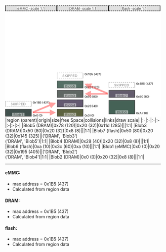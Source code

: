 ![memory map diagram](example_three_maps_diagram.png)
|region (parent)|origin|size|free Space|collisions|links|draw scale|
|:-|:-|:-|:-|:-|:-|:-|
|<span style='color:(29, 64, 50)'>Blob5 (DRAM)</span>|0x78 (120)|0x20 (32)|0x11d (285)|||1:1|
|<span style='color:(42, 53, 48)'>Blob3 (DRAM)</span>|0x50 (80)|0x20 (32)|0x8 (8)|||1:1|
|<span style='color:(48, 39, 61)'>Blob7 (flash)</span>|0x50 (80)|0x20 (32)|0x145 (325)||('DRAM', 'Blob3')<BR>('DRAM', 'Blob5')|1:1|
|<span style='color:(49, 34, 66)'>Blob4 (DRAM)</span>|0x28 (40)|0x20 (32)|0x8 (8)|||1:1|
|<span style='color:(8, 46, 30)'>Blob6 (flash)</span>|0xa (10)|0x3c (60)|0xa (10)|||1:1|
|<span style='color:(1, 23, 18)'>Blob1 (eMMC)</span>|0x0 (0)|0x20 (32)|0x195 (405)||('DRAM', 'Blob2')<BR>('DRAM', 'Blob4')|1:1|
|<span style='color:(38, 47, 0)'>Blob2 (DRAM)</span>|0x0 (0)|0x20 (32)|0x8 (8)|||1:1|

---
#### eMMC:
- max address = 0x1B5 (437)
- Calculated from region data
#### DRAM:
- max address = 0x1B5 (437)
- Calculated from region data
#### flash:
- max address = 0x1B5 (437)
- Calculated from region data